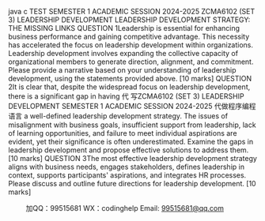 java c
TEST
SEMESTER   1    ACADEMIC SESSION 2024-2025
ZCMA6102 (SET 3)
LEADERSHIP DEVELOPMENT
LEADERSHIP   DEVELOPMENT STRATEGY:   THE MISSING   LINKS
QUESTION   1Leadership is essential for enhancing business performance   and gaining   competitive advantage.    This    necessity   has   accelerated   the   focus   on   leadership   development   within   organizations.      Leadership development    involves   expanding   the   collective   capacity of   organizational members   to generate direction, alignment,   and commitment.
Please   provide   a   narrative   based on your   understanding of   leadership development,   using   the statements provided   above.    [10   marks]
QUESTION 2It is clear that, despite   the   widespread    focus   on   leadership development,   there   is   a   significant   gap   in   having 代 写ZCMA6102 (SET 3) LEADERSHIP DEVELOPMENT SEMESTER 1 ACADEMIC SESSION 2024-2025
代做程序编程语言  a   well-defined   leadership   development   strategy.    The      issues   of   misalignment   with   business   goals,   insufficient   support   from   leadership,   lack   of   learning   opportunities,   and failure   to meet individual aspirations are evident, yet   their significance   is   often   underestimated.
Examine   the   gaps   in   leadership   development   and   propose   effective   solutions   to   address   them.       [10   marks]
QUESTION 3The   most effective   leadership   development strategy aligns with   business   needs,   engages   stakeholders, defines   leadership   in   context,       supports   participants'   aspirations,   and   integrates HR processes.
Please discuss and outline future directions for   leadership development.       [10   marks]
   

         
加QQ：99515681  WX：codinghelp  Email: 99515681@qq.com
